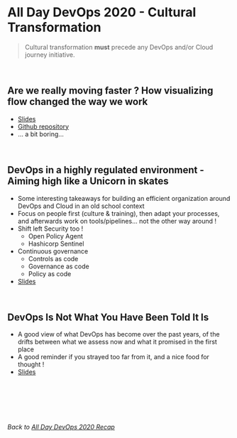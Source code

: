 # All Day DevOps 2020 - Cultural Transformation

> Cultural transformation **must** precede any DevOps and/or Cloud journey initiative.

&nbsp;

## Are we really moving faster ? How visualizing flow changed the way we work

* [Slides](assets/ADDO_2020_Cultural_Transformation_Roman_Pickl%20.pdf)
* [Github repository](https://github.com/rompic/Smashing-Flowboard)
* ... a bit boring...

&nbsp;

## DevOps in a highly regulated environment - Aiming high like a Unicorn in skates

* Some interesting takeaways for building an efficient organization around DevOps and Cloud in an old school context
* Focus on people first (culture & training), then adapt your processes, and afterwards work on tools/pipelines... not the other way around !
* Shift left Security too !
  * Open Policy Agent
  * Hashicorp Sentinel
* Continuous governance
  * Controls as code
  * Governance as code
  * Policy as code
* [Slides](assets/DevOps-in-a-Highly-Regulated-Environment-ADDO.pdf)

&nbsp;

## DevOps Is Not What You Have Been Told It Is

* A good view of what DevOps has become over the past years, of the drifts between what we assess now and what it promised in the first place
* A good reminder if you strayed too far from it, and a nice food for thought !
* [Slides](assets/DevOps-Is-Not-What-You-Have-Been-Told-It-Is.pdf)

&nbsp;

&nbsp;

&nbsp;

*Back to [All Day DevOps 2020 Recap](https://khurdz.github.io/addo-2020/)*
